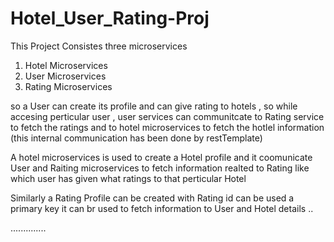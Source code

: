 # Hotel_User_Rating-Proj



This Project Consistes three microservices 
1. Hotel Microservices
2. User Microservices
3. Rating Microservices
 
so a User can create its profile and can give rating to hotels ,
so while accesing perticular user , user services can communitcate to Rating service to fetch the ratings and
to hotel microservices to fetch the hotlel information (this internal communication has been done by restTemplate)

A hotel microservices is used to create a Hotel profile and it coomunicate User and Raiting microservices 
to fetch information realted to Rating like which user has given what ratings to that perticular Hotel

Similarly a Rating Profile can be created with Rating id can be used a primary key it can br used to fetch 
information to User and Hotel details ..


..............


